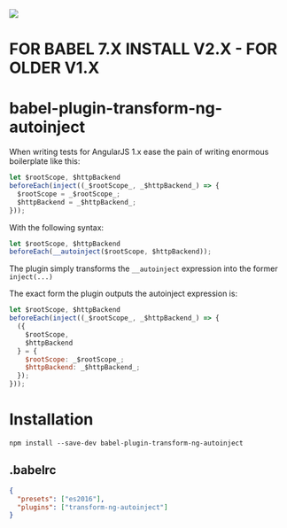 <img src="https://img.shields.io/badge/license-MIT%20License-blue.svg">

# FOR BABEL 7.X INSTALL V2.X - FOR OLDER V1.X

# babel-plugin-transform-ng-autoinject

When writing tests for AngularJS 1.x ease the pain of writing enormous boilerplate like this:

```javascript
let $rootScope, $httpBackend
beforeEach(inject((_$rootScope_, _$httpBackend_) => {
  $rootScope = _$rootScope_;
  $httpBackend = _$httpBackend_;
}));
```

With the following syntax:

```javascript
let $rootScope, $httpBackend
beforeEach(__autoinject($rootScope, $httpBackend));
```

The plugin simply transforms the `__autoinject` expression into the former `inject(...)`

The exact form the plugin outputs the autoinject expression is:

```javascript
let $rootScope, $httpBackend
beforeEach(inject((_$rootScope_, _$httpBackend_) => {
  ({
    $rootScope,
    $httpBackend
  } = {
    $rootScope: _$rootScope_;
    $httpBackend: _$httpBackend_;
  });
}));
```

# Installation

```
npm install --save-dev babel-plugin-transform-ng-autoinject
```

.babelrc
--
```json
{
  "presets": ["es2016"],
  "plugins": ["transform-ng-autoinject"]
}
```

